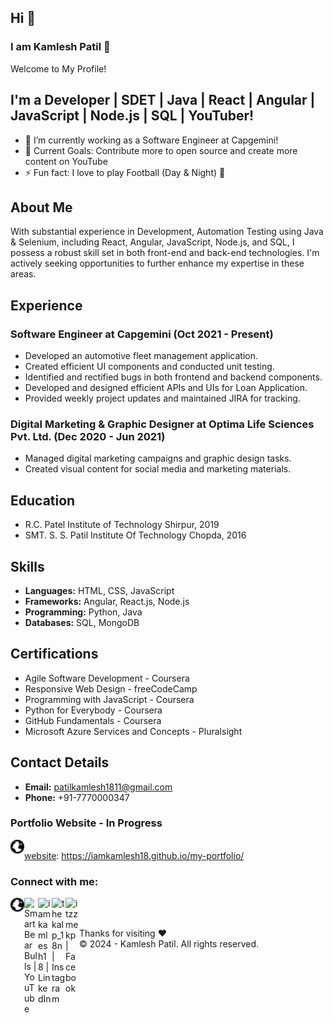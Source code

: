 ## Hi 👋

### I am Kamlesh Patil 🤩

Welcome to My Profile!

## I'm a Developer | SDET | Java | React | Angular | JavaScript | Node.js | SQL | YouTuber!

- 🔭 I’m currently working as a Software Engineer at Capgemini!
- 🥅 Current Goals: Contribute more to open source and create more content on YouTube
- ⚡ Fun fact: I love to play Football (Day & Night) 🤩

## About Me

With substantial experience in Development, Automation Testing using Java & Selenium, including React, Angular, JavaScript, Node.js, and SQL, I possess a robust skill set in both front-end and back-end technologies. I'm actively seeking opportunities to further enhance my expertise in these areas.

## Experience

### Software Engineer at Capgemini (Oct 2021 - Present)

- Developed an automotive fleet management application.
- Created efficient UI components and conducted unit testing.
- Identified and rectified bugs in both frontend and backend components.
- Developed and designed efficient APIs and UIs for Loan Application.
- Provided weekly project updates and maintained JIRA for tracking.

### Digital Marketing & Graphic Designer at Optima Life Sciences Pvt. Ltd. (Dec 2020 - Jun 2021)

- Managed digital marketing campaigns and graphic design tasks.
- Created visual content for social media and marketing materials.

## Education

- R.C. Patel Institute of Technology Shirpur, 2019
- SMT. S. S. Patil Institute Of Technology Chopda, 2016

## Skills

- **Languages:** HTML, CSS, JavaScript
- **Frameworks:** Angular, React.js, Node.js
- **Programming:** Python, Java
- **Databases:** SQL, MongoDB

## Certifications

- Agile Software Development - Coursera
- Responsive Web Design - freeCodeCamp
- Programming with JavaScript - Coursera
- Python for Everybody - Coursera
- GitHub Fundamentals - Coursera
- Microsoft Azure Services and Concepts - Pluralsight

## Contact Details

- **Email:** [patilkamlesh1811@gmail.com](mailto:patilkamlesh1811@gmail.com)
- **Phone:** +91-7770000347

### **Portfolio Website - In Progress**
[<img align="left" alt="iamkamlesh18.github.io/my-portfolio/" width="22px" src="https://raw.githubusercontent.com/iconic/open-iconic/master/svg/globe.svg" />][website] 
<br />
[website]: https://iamkamlesh18.github.io/my-portfolio/

### Connect with me:

[<img align="left" alt="iamkamlesh18.github.io/iamkamlesh18" width="22px" src="https://raw.githubusercontent.com/iconic/open-iconic/master/svg/globe.svg" />][website]
[<img align="left" alt="Smart BearBulls | YouTube" width="22px" src="https://cdn.jsdelivr.net/npm/simple-icons@v3/icons/youtube.svg" />][youtube]
[<img align="left" alt="iamkamlesh18 | LinkedIn" width="22px" src="https://cdn.jsdelivr.net/npm/simple-icons@v3/icons/linkedin.svg" />][linkedin]
[<img align="left" alt="thekalp_18n | Instagram" width="22px" src="https://cdn.jsdelivr.net/npm/simple-icons@v3/icons/instagram.svg" />][instagram]
[<img align="left" alt="itzzmekp | Facebook" width="22px" src="https://cdn.jsdelivr.net/npm/simple-icons@v3/icons/facebook.svg" />][facebook]

<br />

[website]: https://iamkamlesh18.github.io/iamkamlesh18/
[youtube]: https://www.youtube.com/channel/UCzSKULVwWDGQ5fOHIvoMJrw
[instagram]: https://www.instagram.com/thekalp_18n/
[linkedin]: https://www.linkedin.com/in/iamkamlesh18/
[facebook]: https://www.facebook.com/itzzmekp
<br />
Thanks for visiting ❤️
<br />
© 2024 - Kamlesh Patil. All rights reserved.

